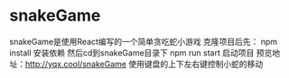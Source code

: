 # snakeGame
snakeGame是使用React编写的一个简单贪吃蛇小游戏
克隆项目后先：
npm install 安装依赖
然后cd到snakeGame目录下
npm run start 启动项目
预览地址：http://yqx.cool/snakeGame
使用键盘的上下左右键控制小蛇的移动
